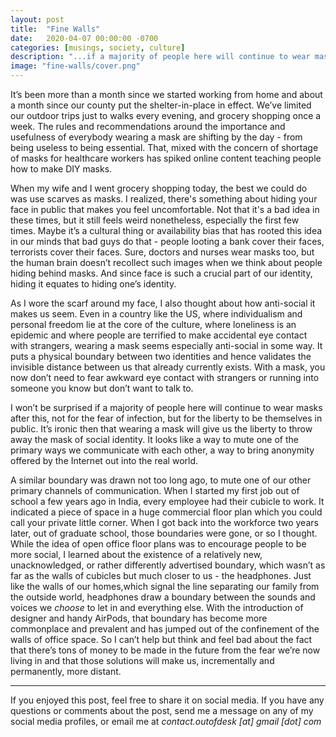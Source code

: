 ```yaml
---
layout: post
title:  "Fine Walls"
date:   2020-04-07 00:00:00 -0700
categories: [musings, society, culture]
description: "...if a majority of people here will continue to wear masks after this, not for the fear of infection, but for the liberty to be themselves in public. It’s ironic then that wearing a mask will give us the liberty to throw away the mask of social identity"
image: "fine-walls/cover.png"
---
```


It’s been more than a month since we started working from home and about a month since our county put the shelter-in-place in effect. We’ve limited our outdoor trips just to walks every evening, and grocery shopping once a week. The rules and recommendations around the importance and usefulness of everybody wearing a mask are shifting by the day - from being useless to being essential. That, mixed with the concern of shortage of masks for healthcare workers has spiked online content teaching people how to make DIY masks.

When my wife and I went grocery shopping today, the best we could do was use scarves as masks. I realized, there's something about hiding your face in public that makes you feel uncomfortable. Not that it's a bad idea in these times, but it still feels weird nonetheless, especially the first few times. Maybe it’s a cultural thing or availability bias that has rooted this idea in our minds that bad guys do that - people looting a bank cover their faces, terrorists cover their faces. Sure, doctors and nurses wear masks too, but the human brain doesn’t recollect such images when we think about people hiding behind masks. And since face is such a crucial part of our identity, hiding it equates to hiding one’s identity.

As I wore the scarf around my face, I also thought about how anti-social it makes us seem. Even in a country like the US, where individualism and personal freedom lie at the core of the culture, where loneliness is an epidemic and where people are terrified to make accidental eye contact with strangers, wearing a mask seems especially anti-social in some way. It puts a physical boundary between two identities and hence validates the invisible distance between us that already currently exists. With a mask, you now don’t need to fear awkward eye contact with strangers or running into someone you know but don’t want to talk to.

I won’t be surprised if a majority of people here will continue to wear masks after this, not for the fear of infection, but for the liberty to be themselves in public. It’s ironic then that wearing a mask will give us the liberty to throw away the mask of social identity. It looks like a way to mute one of the primary ways we communicate with each other, a way to bring anonymity offered by the Internet out into the real world.

A similar boundary was drawn not too long ago, to mute one of our other primary channels of communication. When I started my first job out of school a few years ago in India, every employee had their cubicle to work. It indicated a piece of space in a huge commercial floor plan which you could call your private little corner. When I got back into the workforce two years later, out of graduate school, those boundaries were gone, or so I thought. While the idea of open office floor plans was to encourage people to be more social, I learned about the existence of a relatively new, unacknowledged, or rather differently advertised boundary, which wasn’t as far as the walls of cubicles but much closer to us - the headphones. Just like the walls of our homes,which signal the line separating our family from the outside world, headphones draw a boundary between the sounds and voices we *choose* to let in and everything else. With the introduction of designer and handy AirPods, that boundary has become more commonplace and prevalent and has jumped out of the confinement of the walls of office space. So I can’t help but think and feel bad about the fact that there’s tons of money to be made in the future from the fear we’re now living in and that those solutions will make us, incrementally and permanently, more distant.

*****

If you enjoyed this post, feel free to share it on social media. If you have any questions or comments about the post, send me a message on any of my social media profiles, or email me at *contact.outofdesk [at] gmail [dot] com*